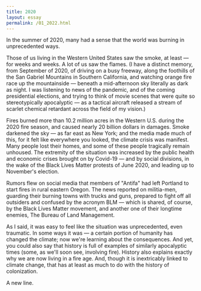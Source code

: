 ```yaml
---
title: 2020
layout: essay
permalink: /01_2022.html
---
```


In the summer of 2020, many had a sense that the world was burning in unprecedented ways.  

Those of us living in the Western United States saw the smoke, at least — for weeks and weeks. A lot of us saw the flames. (I have a distinct memory, from September of 2020, of driving on a busy freeway, along the foothills of the San Gabriel Mountains in Southern California, and watching orange fire race up the mountainside — beneath a mid-afternoon sky literally as dark as night. I was listening to news of the pandemic, and of the coming presidential elections, and trying to think of movie scenes that were quite so stereotypically apocalyptic — as a tactical aircraft released a stream of scarlet chemical retardant across the field of my vision.) 

Fires burned more than 10.2 million acres in the Western U.S. during the 2020 fire season, and caused nearly 20 billion dollars in damages. Smoke darkened the sky — as far east as New York; and the media made much of this, for it felt like everywhere you looked, the climate crisis was manifest. Many people lost their homes, and some of these people tragically remain unhoused. The extremity of the situation was increased by the public health and economic crises brought on by Covid-19 — and by social divisions, in the wake of the Black Lives Matter protests of June 2020, and leading up to November's election. 

Rumors flew on social media that members of "Antifa" had left Portland to start fires in rural eastern Oregon. The news reported on militia-men, guarding their burning towns with trucks and guns, prepared to fight off all outsiders and confused by the acronym BLM — which is shared, of course, by the Black Lives Matter movement, and another one of their longtime enemies, The Bureau of Land Management. 

As I said, it was easy to feel like the situation was unprecedented, even traumatic. In some ways it was — a certain portion of humanity has changed the climate; now we're learning about the consequences. And yet, you could also say that history is full of examples of similarly apocalyptic times (some, as we'll soon see, involving fire). History also explains exactly why we are now living in a fire age. And, though it is inextricably linked to climate change, that has at least as much to do with the history of colonization.

A new line.

